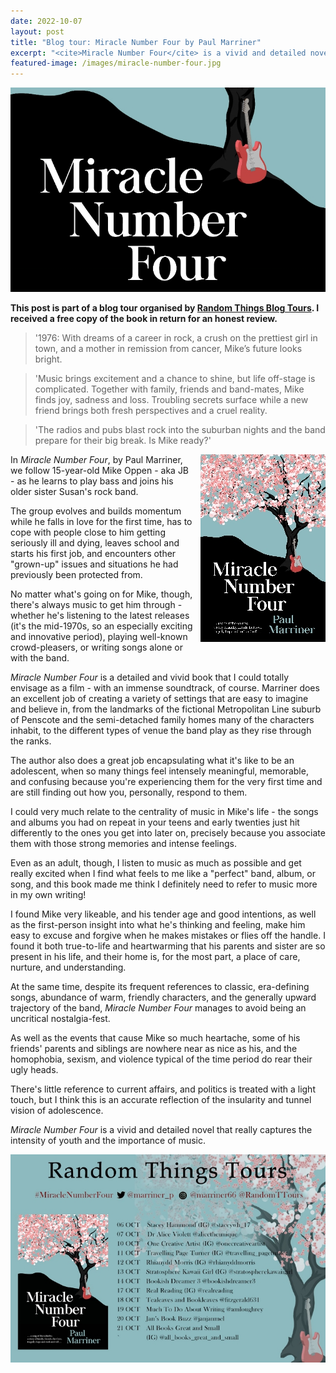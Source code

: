 ```yaml
---
date: 2022-10-07
layout: post
title: "Blog tour: Miracle Number Four by Paul Marriner"
excerpt: "<cite>Miracle Number Four</cite> is a vivid and detailed novel that really captures the intensity of youth and the importance of music."
featured-image: /images/miracle-number-four.jpg
---
```


![Miracle Number Four](/images/miracle-number-four.jpg)

**This post is part of a blog tour organised by [Random Things Blog Tours](http://randomthingsthroughmyletterbox.blogspot.com/p/services-to-publishers-authors-blog.html). I received a free copy of the book in return for an honest review.**

> '1976: With dreams of a career in rock, a crush on the prettiest girl in town, and a mother in remission from cancer, Mike’s future looks bright.

> 'Music brings excitement and a chance to shine, but life off-stage is complicated. Together with family, friends and band-mates, Mike finds joy, sadness and loss. Troubling secrets surface while a new friend brings both fresh perspectives and a cruel reality.

> 'The radios and pubs blast rock into the suburban nights and the band prepare for their big break. Is Mike ready?'

<img src="/images/miracle-number-four-200.jpg" alt="Miracle Number Four" style="float: right; margin-bottom: 10px; margin-left: 10px;">

In <cite>Miracle Number Four</cite>, by Paul Marriner, we follow 15-year-old Mike Oppen - aka JB - as he learns to play bass and joins his older sister Susan's rock band.

The group evolves and builds momentum while he falls in love for the first time, has to cope with people close to him getting seriously ill and dying, leaves school and starts his first job, and encounters other "grown-up" issues and situations he had previously been protected from.

No matter what's going on for Mike, though, there's always music to get him through - whether he's listening to the latest releases (it's the mid-1970s, so an especially exciting and innovative period), playing well-known crowd-pleasers, or writing songs alone or with the band.

<cite>Miracle Number Four</cite> is a detailed and vivid book that I could totally envisage as a film - with an immense soundtrack, of course. Marriner does an excellent job of creating a variety of settings that are easy to imagine and believe in, from the landmarks of the fictional Metropolitan Line suburb of Penscote and the semi-detached family homes many of the characters inhabit, to the different types of venue the band play as they rise through the ranks.

The author also does a great job encapsulating what it's like to be an adolescent, when so many things feel intensely meaningful, memorable, and confusing because you're experiencing them for the very first time and are still finding out how you, personally, respond to them.

I could very much relate to the centrality of music in Mike's life - the songs and albums you had on repeat in your teens and early twenties just hit differently to the ones you get into later on, precisely because you associate them with those strong memories and intense feelings.

Even as an adult, though, I listen to music as much as possible and get really excited when I find what feels to me like a "perfect" band, album, or song, and this book made me think I definitely need to refer to music more in my own writing!

I found Mike very likeable, and his tender age and good intentions, as well as the first-person insight into what he's thinking and feeling, make him easy to excuse and forgive when he makes mistakes or flies off the handle. I found it both true-to-life and heartwarming that his parents and sister are so present in his life, and their home is, for the most part, a place of care, nurture, and understanding.

At the same time, despite its frequent references to classic, era-defining songs, abundance of warm, friendly characters, and the generally upward trajectory of the band, <cite>Miracle Number Four</cite> manages to avoid being an uncritical nostalgia-fest.

As well as the events that cause Mike so much heartache, some of his friends' parents and siblings are nowhere near as nice as his, and the homophobia, sexism, and violence typical of the time period do rear their ugly heads.

There's little reference to current affairs, and politics is treated with a light touch, but I think this is an accurate reflection of the insularity and tunnel vision of adolescence.

<cite>Miracle Number Four</cite> is a vivid and detailed novel that really captures the intensity of youth and the importance of music.

![Miracle Number Four blog tour banner](/images/miracle-number-four-banner.jpg)
